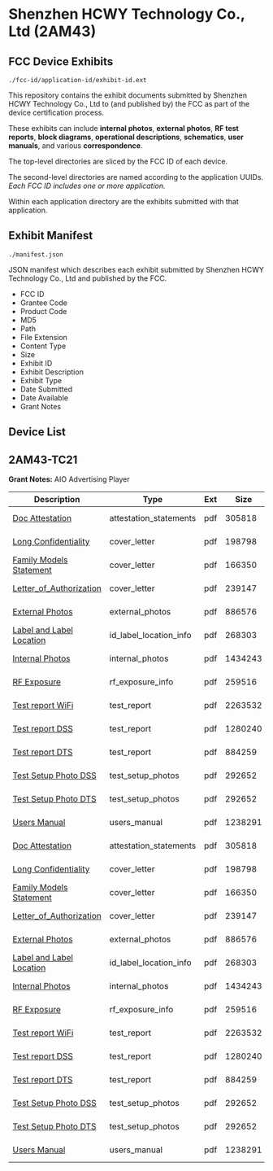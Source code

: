 # Shenzhen HCWY Technology Co., Ltd (2AM43)
## FCC Device Exhibits

```
./fcc-id/application-id/exhibit-id.ext
```

This repository contains the exhibit documents submitted by Shenzhen HCWY Technology Co., Ltd to (and published by) the FCC as part of the device certification process.

These exhibits can include **internal photos**, **external photos**, **RF test reports**, **block diagrams**, **operational descriptions**, **schematics**, **user manuals**, and various **correspondence**.

The top-level directories are sliced by the FCC ID of each device.

The second-level directories are named according to the application UUIDs. *Each FCC ID includes one or more application.*

Within each application directory are the exhibits submitted with that application. 

## Exhibit Manifest

```
./manifest.json
```

JSON manifest which describes each exhibit submitted by Shenzhen HCWY Technology Co., Ltd and published by the FCC.

- FCC ID
- Grantee Code
- Product Code
- MD5
- Path
- File Extension
- Content Type
- Size
- Exhibit ID
- Exhibit Description
- Exhibit Type
- Date Submitted
- Date Available
- Grant Notes

## Device List
## 2AM43-TC21
**Grant Notes:** AIO Advertising Player

| Description | Type | Ext | Size | Submitted | Available |
| ----------- | ---- | --- | ---- | --------- | --------- |
| [Doc Attestation](2AM43-TC21/41b93264f9f8757e0d34aaf5b50b9e2a/3548839.pdf) | attestation_statements | pdf | 305818 | 2017-09-07 | 2017-09-07 |
| [Long Confidentiality](2AM43-TC21/41b93264f9f8757e0d34aaf5b50b9e2a/3548840.pdf) | cover_letter | pdf | 198798 | 2017-09-07 | 2017-09-07 |
| [Family Models Statement](2AM43-TC21/41b93264f9f8757e0d34aaf5b50b9e2a/3548841.pdf) | cover_letter | pdf | 166350 | 2017-09-07 | 2017-09-07 |
| [Letter_of_Authorization](2AM43-TC21/41b93264f9f8757e0d34aaf5b50b9e2a/3548843.pdf) | cover_letter | pdf | 239147 | 2017-09-07 | 2017-09-07 |
| [External Photos](2AM43-TC21/41b93264f9f8757e0d34aaf5b50b9e2a/3548834.pdf) | external_photos | pdf | 886576 | 2017-09-07 | 2017-09-07 |
| [Label and Label Location](2AM43-TC21/41b93264f9f8757e0d34aaf5b50b9e2a/3548836.pdf) | id_label_location_info | pdf | 268303 | 2017-09-07 | 2017-09-07 |
| [Internal Photos](2AM43-TC21/41b93264f9f8757e0d34aaf5b50b9e2a/3548835.pdf) | internal_photos | pdf | 1434243 | 2017-09-07 | 2017-09-07 |
| [RF Exposure](2AM43-TC21/41b93264f9f8757e0d34aaf5b50b9e2a/3548847.pdf) | rf_exposure_info | pdf | 259516 | 2017-09-07 | 2017-09-07 |
| [Test report WiFi](2AM43-TC21/41b93264f9f8757e0d34aaf5b50b9e2a/3548844.pdf) | test_report | pdf | 2263532 | 2017-09-07 | 2017-09-07 |
| [Test report DSS](2AM43-TC21/41b93264f9f8757e0d34aaf5b50b9e2a/3548845.pdf) | test_report | pdf | 1280240 | 2017-09-07 | 2017-09-07 |
| [Test report DTS](2AM43-TC21/41b93264f9f8757e0d34aaf5b50b9e2a/3548846.pdf) | test_report | pdf | 884259 | 2017-09-07 | 2017-09-07 |
| [Test Setup Photo DSS](2AM43-TC21/41b93264f9f8757e0d34aaf5b50b9e2a/3548837.pdf) | test_setup_photos | pdf | 292652 | 2017-09-07 | 2017-09-07 |
| [Test Setup Photo DTS](2AM43-TC21/41b93264f9f8757e0d34aaf5b50b9e2a/3548842.pdf) | test_setup_photos | pdf | 292652 | 2017-09-07 | 2017-09-07 |
| [Users Manual](2AM43-TC21/41b93264f9f8757e0d34aaf5b50b9e2a/3548838.pdf) | users_manual | pdf | 1238291 | 2017-09-07 | 2017-09-07 |
| [Doc Attestation](2AM43-TC21/e01ffff6f10ebde7b9a2edbe8cb35af7/3548839.pdf) | attestation_statements | pdf | 305818 | 2017-09-07 | 2017-09-07 |
| [Long Confidentiality](2AM43-TC21/e01ffff6f10ebde7b9a2edbe8cb35af7/3548840.pdf) | cover_letter | pdf | 198798 | 2017-09-07 | 2017-09-07 |
| [Family Models Statement](2AM43-TC21/e01ffff6f10ebde7b9a2edbe8cb35af7/3548841.pdf) | cover_letter | pdf | 166350 | 2017-09-07 | 2017-09-07 |
| [Letter_of_Authorization](2AM43-TC21/e01ffff6f10ebde7b9a2edbe8cb35af7/3548843.pdf) | cover_letter | pdf | 239147 | 2017-09-07 | 2017-09-07 |
| [External Photos](2AM43-TC21/e01ffff6f10ebde7b9a2edbe8cb35af7/3548834.pdf) | external_photos | pdf | 886576 | 2017-09-07 | 2017-09-07 |
| [Label and Label Location](2AM43-TC21/e01ffff6f10ebde7b9a2edbe8cb35af7/3548836.pdf) | id_label_location_info | pdf | 268303 | 2017-09-07 | 2017-09-07 |
| [Internal Photos](2AM43-TC21/e01ffff6f10ebde7b9a2edbe8cb35af7/3548835.pdf) | internal_photos | pdf | 1434243 | 2017-09-07 | 2017-09-07 |
| [RF Exposure](2AM43-TC21/e01ffff6f10ebde7b9a2edbe8cb35af7/3548847.pdf) | rf_exposure_info | pdf | 259516 | 2017-09-07 | 2017-09-07 |
| [Test report WiFi](2AM43-TC21/e01ffff6f10ebde7b9a2edbe8cb35af7/3548844.pdf) | test_report | pdf | 2263532 | 2017-09-07 | 2017-09-07 |
| [Test report DSS](2AM43-TC21/e01ffff6f10ebde7b9a2edbe8cb35af7/3548845.pdf) | test_report | pdf | 1280240 | 2017-09-07 | 2017-09-07 |
| [Test report DTS](2AM43-TC21/e01ffff6f10ebde7b9a2edbe8cb35af7/3548846.pdf) | test_report | pdf | 884259 | 2017-09-07 | 2017-09-07 |
| [Test Setup Photo DSS](2AM43-TC21/e01ffff6f10ebde7b9a2edbe8cb35af7/3548837.pdf) | test_setup_photos | pdf | 292652 | 2017-09-07 | 2017-09-07 |
| [Test Setup Photo DTS](2AM43-TC21/e01ffff6f10ebde7b9a2edbe8cb35af7/3548842.pdf) | test_setup_photos | pdf | 292652 | 2017-09-07 | 2017-09-07 |
| [Users Manual](2AM43-TC21/e01ffff6f10ebde7b9a2edbe8cb35af7/3548838.pdf) | users_manual | pdf | 1238291 | 2017-09-07 | 2017-09-07 |
